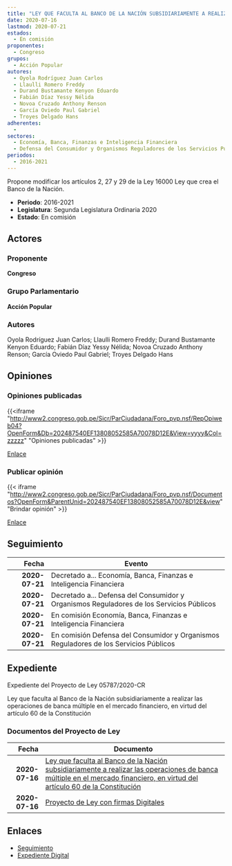 ```yaml
---
title: "LEY QUE FACULTA AL BANCO DE LA NACIÓN SUBSIDIARIAMENTE A REALIZAR TODAS LAS OPERACIONES DE BANCA MULTIPLE EN EL MERCADO FINANCIERO, EN VIRTUD DEL ARTÍCULO 60 DE LA CONSTITUCIÓN"
date: 2020-07-16
lastmod: 2020-07-21
estados: 
  - En comisión
proponentes: 
  - Congreso
grupos: 
  - Acción Popular
autores: 
  - Oyola Rodríguez Juan Carlos
  - Llaulli Romero Freddy
  - Durand Bustamante Kenyon Eduardo
  - Fabián Díaz Yessy Nélida
  - Novoa Cruzado Anthony Renson
  - García Oviedo Paul Gabriel
  - Troyes Delgado Hans
adherentes: 
  - 
sectores: 
  - Economía, Banca, Finanzas e Inteligencia Financiera
  - Defensa del Consumidor y Organismos Reguladores de los Servicios Públicos
periodos: 
  - 2016-2021
---
```


Propone modificar los artículos 2, 27 y 29 de la Ley 16000 Ley que crea el Banco de la Nación.

- **Periodo**: 2016-2021
- **Legislatura**: Segunda Legislatura Ordinaria 2020
- **Estado**: En comisión

## Actores

### Proponente

**Congreso**

### Grupo Parlamentario

**Acción Popular**

### Autores

Oyola Rodríguez Juan Carlos; Llaulli Romero Freddy; Durand Bustamante Kenyon Eduardo; Fabián Díaz Yessy Nélida; Novoa Cruzado Anthony Renson; García Oviedo Paul Gabriel; Troyes Delgado Hans


## Opiniones

### Opiniones publicadas

{{<iframe "http://www2.congreso.gob.pe/Sicr/ParCiudadana/Foro_pvp.nsf/RepOpiweb04?OpenForm&Db=202487540EF13808052585A70078D12E&View=yyyy&Col=zzzzz" "Opiniones publicadas" >}}

[Enlace](http://www2.congreso.gob.pe/Sicr/ParCiudadana/Foro_pvp.nsf/RepOpiweb04?OpenForm&Db=202487540EF13808052585A70078D12E&View=yyyy&Col=zzzzz)
### Publicar opinión

{{< iframe "http://www2.congreso.gob.pe/Sicr/ParCiudadana/Foro_pvp.nsf/Documentos?OpenForm&ParentUnid=202487540EF13808052585A70078D12E&view" "Brindar opinión" >}}

[Enlace](http://www2.congreso.gob.pe/Sicr/ParCiudadana/Foro_pvp.nsf/Documentos?OpenForm&ParentUnid=202487540EF13808052585A70078D12E&view)

## Seguimiento

| Fecha | Evento |
|------:|--------|
| **2020-07-21** | Decretado a... Economía, Banca, Finanzas e Inteligencia Financiera|
| **2020-07-21** | Decretado a... Defensa del Consumidor y Organismos Reguladores de los Servicios Públicos|
| **2020-07-21** | En comisión Economía, Banca, Finanzas e Inteligencia Financiera|
| **2020-07-21** | En comisión Defensa del Consumidor y Organismos Reguladores de los Servicios Públicos|


## Expediente

Expediente del Proyecto de Ley 05787/2020-CR

Ley que faculta al Banco de la Nación subsidiariamente a realizar las operaciones de banca múltiple en el mercado financiero, en virtud del artículo 60 de la Constitución


### Documentos del Proyecto de Ley

| Fecha | Documento |
|------:|--------|
| **2020-07-16** | [Ley que faculta al Banco de la Nación subsidiariamente a realizar las operaciones de banca múltiple en el mercado financiero, en virtud del artículo 60 de la Constitución](http://www.leyes.congreso.gob.pe/Documentos/2016_2021/Proyectos_de_Ley_y_de_Resoluciones_Legislativas/PL05787-20200716.pdf) |
| **2020-07-16** | [Proyecto de Ley con firmas Digitales](http://www.leyes.congreso.gob.pe/Documentos/2016_2021/Proyectos_de_Ley_y_de_Resoluciones_Legislativas/Proyectos_Firmas_digitales/PL05787.pdf) |

## Enlaces 

- [Seguimiento](http://www2.congreso.gob.pehttp://www2.congreso.gob.pe/Sicr/TraDocEstProc/CLProLey2016.nsf/f7fff46988ca05b1052578e100829cc7/ec3b4498624608a0052585a8001860d5?OpenDocument)
- [Expediente Digital](http://www2.congreso.gob.pehttp://www2.congreso.gob.pe/Sicr/TraDocEstProc/CLProLey2016.nsf/f7fff46988ca05b1052578e100829cc7/ec3b4498624608a0052585a8001860d5?OpenDocument&Click=05257FB7005EB655.eb71d0cf91d8294e05256cdf006b5706/$Body/0.1C6C)
